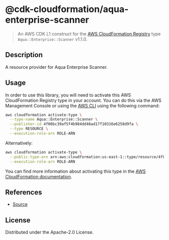 # @cdk-cloudformation/aqua-enterprise-scanner

> An AWS CDK L1 construct for the [AWS CloudFormation Registry] type `Aqua::Enterprise::Scanner` v1.1.0.

[AWS CloudFormation Registry]: https://docs.aws.amazon.com/AWSCloudFormation/latest/UserGuide/registry.html

## Description

A resource provider for Aqua Enterprise Scanner.

## Usage

In order to use this library, you will need to activate this AWS CloudFormation Registry type in your account. You can do this via the AWS Management Console or using the [AWS CLI](https://aws.amazon.com/cli/) using the following command:

```sh
aws cloudformation activate-type \
  --type-name Aqua::Enterprise::Scanner \
  --publisher-id 4f06bc39af5f4b984dd46ad17f10316e6258d9fa \
  --type RESOURCE \
  --execution-role-arn ROLE-ARN
```

Alternatively:

```sh
aws cloudformation activate-type \
  --public-type-arn arn:aws:cloudformation:us-east-1::type/resource/4f06bc39af5f4b984dd46ad17f10316e6258d9fa/Aqua-Enterprise-Scanner \
  --execution-role-arn ROLE-ARN
```

You can find more information about activating this type in the [AWS CloudFormation documentation](https://docs.aws.amazon.com/AWSCloudFormation/latest/UserGuide/registry-public.html).

## References

* [Source](https://github.com/aquasecurity/aqua-helm.git)

## License

Distributed under the Apache-2.0 License.
